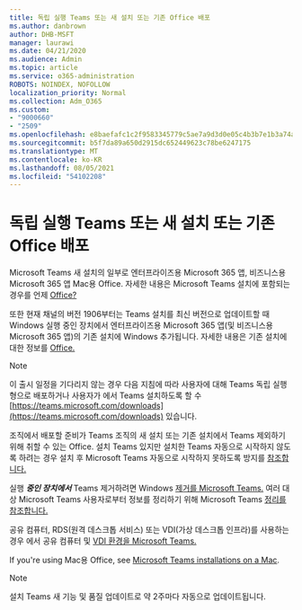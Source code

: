```yaml
---
title: 독립 실행 Teams 또는 새 설치 또는 기존 Office 배포
ms.author: danbrown
author: DHB-MSFT
manager: laurawi
ms.date: 04/21/2020
ms.audience: Admin
ms.topic: article
ms.service: o365-administration
ROBOTS: NOINDEX, NOFOLLOW
localization_priority: Normal
ms.collection: Adm_O365
ms.custom:
- "9000660"
- "2509"
ms.openlocfilehash: e8baefafc1c2f9583345779c5ae7a9d3d0e05c4b3b7e1b3a74a9a22f7ceed02a
ms.sourcegitcommit: b5f7da89a650d2915dc652449623c78be6247175
ms.translationtype: MT
ms.contentlocale: ko-KR
ms.lasthandoff: 08/05/2021
ms.locfileid: "54102208"
---
```

# <a name="deploying-teams-as-standalone-or-with-new-or-existing-office-installations"></a>독립 실행 Teams 또는 새 설치 또는 기존 Office 배포

Microsoft Teams 새 설치의 일부로  엔터프라이즈용 Microsoft 365 앱, 비즈니스용 Microsoft 365 앱 Mac용 Office. 자세한 내용은 Microsoft Teams 설치에 포함되는 경우를 언제 [Office?](https://docs.microsoft.com/deployoffice/teams-install#when-will-microsoft-teams-start-being-included-with-new-installations-of-microsoft-365-apps)

또한 현재 채널의 버전 1906부터는 Teams 설치를  최신 버전으로 업데이트할 때 Windows 실행 중인 장치에서 엔터프라이즈용 Microsoft 365 앱(및 비즈니스용 Microsoft 365 앱)의 기존 설치에 Windows 추가됩니다. 자세한 내용은 기존 설치에 대한 정보를 [Office.](https://docs.microsoft.com/deployoffice/teams-install#what-about-existing-installations-of-microsoft-365-apps)

> [!NOTE]
> 이 출시 일정을 기다리지 않는 경우 다음 지침에 따라 사용자에 대해 Teams [](https://docs.microsoft.com/MicrosoftTeams/msi-deployment) 독립 실행형으로 배포하거나 사용자가 에서 Teams 설치하도록 할 수 [https://teams.microsoft.com/downloads](https://teams.microsoft.com/downloads) 있습니다.

조직에서 배포할 준비가 Teams 조직의 새 설치 또는 기존 설치에서 Teams 제외하기 [](https://docs.microsoft.com/deployoffice/teams-install#how-to-exclude-microsoft-teams-from-new-installations-of-microsoft-365-apps) 위해 [](https://docs.microsoft.com/deployoffice/teams-install#use-group-policy-to-control-the-installation-of-microsoft-teams) 취할 수 있는 Office.  설치 Teams 있지만 설치한 Teams 자동으로 시작하지 않도록 하려는 경우 설치 후 Microsoft Teams 자동으로 시작하지 못하도록 방지를 [참조합니다.](https://docs.microsoft.com/deployoffice/teams-install#use-group-policy-to-prevent-microsoft-teams-from-starting-automatically-after-installation)

실행 ***중인 장치에서*** Teams 제거하려면 Windows [제거를 Microsoft Teams.](https://support.office.com/article/3b159754-3c26-4952-abe7-57d27f5f4c81) 여러 대상 Microsoft Teams 사용자로부터 정보를 정리하기 위해 Microsoft Teams [정리를 참조합니다.](https://docs.microsoft.com/microsoftteams/scripts/powershell-script-teams-deployment-clean-up)

공유 컴퓨터, RDS(원격 데스크톱 서비스) 또는 VDI(가상 데스크톱 인프라)를 사용하는 경우 에서 공유 컴퓨터 및 [VDI 환경을 Microsoft Teams.](https://docs.microsoft.com/deployoffice/teams-install#shared-computer-and-vdi-environments-with-microsoft-teams)

If you're using Mac용 Office, see [Microsoft Teams installations on a Mac](https://docs.microsoft.com/deployoffice/teams-install#microsoft-teams-installations-on-a-mac).

> [!NOTE]
> 설치 Teams 새 기능 및 품질 [](https://docs.microsoft.com/deployoffice/teams-install#feature-and-quality-updates-for-microsoft-teams) 업데이트로 약 2주마다 자동으로 업데이트됩니다. 